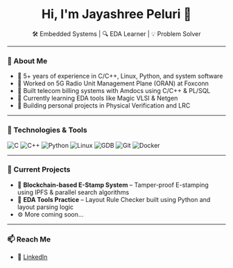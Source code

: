 <h1 align="center">Hi, I'm Jayashree Peluri 👋</h1>

<p align="center">
  🛠️ Embedded Systems | 🔍 EDA Learner | 💡 Problem Solver
</p>

---

### 🧠 About Me

- 🔧 5+ years of experience in C/C++, Linux, Python, and system software
- 📡 Worked on 5G Radio Unit Management Plane (ORAN) at Foxconn
- 🔁 Built telecom billing systems with Amdocs using C/C++ & PL/SQL
- 🌱 Currently learning EDA tools like Magic VLSI & Netgen
- 🧪 Building personal projects in Physical Verification and LRC

---

### 🧰 Technologies & Tools

![C](https://img.shields.io/badge/-C-00599C?style=flat&logo=c)
![C++](https://img.shields.io/badge/-C++-00599C?style=flat&logo=c%2B%2B)
![Python](https://img.shields.io/badge/-Python-3776AB?style=flat&logo=python)
![Linux](https://img.shields.io/badge/-Linux-FCC624?style=flat&logo=linux)
![GDB](https://img.shields.io/badge/-GDB-800000?style=flat)
![Git](https://img.shields.io/badge/-Git-F05032?style=flat&logo=git)
![Docker](https://img.shields.io/badge/-Docker-2496ED?style=flat&logo=docker)

---

### 🔬 Current Projects

- 🔗 **Blockchain-based E-Stamp System** – Tamper-proof E-stamping using IPFS & parallel search algorithms
- 🧱 **EDA Tools Practice** – Layout Rule Checker built using Python and layout parsing logic
- ⚙️ More coming soon...

---

### 📫 Reach Me
- 💼 [LinkedIn](https://www.linkedin.com/in/jayashreepeluri/)
  
